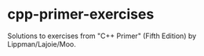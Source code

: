 # cpp-primer-exercises
Solutions to exercises from "C++ Primer" (Fifth Edition) by Lippman/Lajoie/Moo.
